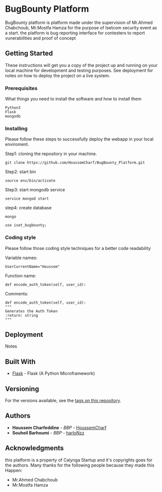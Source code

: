 # BugBounty Platform

BugBounty platform is platform made under the supervision of Mr.Ahmed Chabchoub, Mr.Mostfa Hamza for the purpose of Isetcom security event as a start.
the platform is bug reporting interface for contesters to report vunerabilities and proof of concept 

## Getting Started

These instructions will get you a copy of the project up and running on your local machine for development and testing purposes. See deployment for notes on how to deploy the project on a live system.

### Prerequisites

What things you need to install the software and how to install them

```
Python3
Flask
mongodb
```

### Installing

Please follow these steps to successfully deploy the webapp in your local enviroment.


Step1: cloning the repository in your machine.

```
git clone https://github.com/HoussemCharf/BugBounty_Platform.git
```
Step2: start bin
```
source env/bin/activate
```
Step3: start mongodb service

```
service mongod start
```
step4: create database

```
mongo

use iset_bugbounty;

```

### Coding style

Please follow those coding style techniques for a better code readability  


Variable names:
```
UserCurrentName="Houssem"
```
Function name:
```
def encode_auth_token(self, user_id):
```
Comments:
```
def encode_auth_token(self, user_id):
"""
Generates the Auth Token
:return: string
"""

```


## Deployment

Notes
## Built With

* [Flask](http://flask.pocoo.org/) - Flask (A Python Microframework)



## Versioning

For the versions available, see the [tags on this repository](https://github.com/HoussemCharf/BugBounty_Platform/tags). 

## Authors

* **Houssem Charfeddine** - *BBP* - [HoussemCharf](https://github.com/HoussemCharf)
* **Souheil Barhoumi** - *BBP* - [harloNzz](https://github.com/harloNzz)


## Acknowledgments
this platform is a property of Calynga Startup and it's copyrights goes for the authors. 
Many thanks for the following people because they made this Happen:

* Mr.Ahmed Chabchoub
* Mr.Mostfa Hamza
